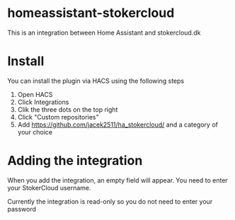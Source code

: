 # homeassistant-stokercloud

This is an integration between Home Assistant and stokercloud.dk

# Install

You can install the plugin via HACS using the following steps

1. Open HACS
2. Click Integrations
3. Clik the three dots on the top right
4. Click "Custom repositories"
5. Add https://github.com/jacek2511/ha_stokercloud/ and a category of your choice

# Adding the integration

When you add the integration, an empty field will appear. You need to enter your StokerCloud username.

Currently the integration is read-only so you do not need to enter your password
